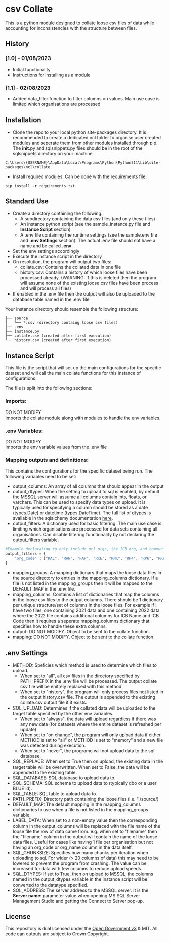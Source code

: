 # csv Collate

This is a python module designed to collate loose csv files of data while accounting for inconsistencies with the structure between files.

## History 

### [1.0] - 01/08/2023
* Initial functionality
* Instructions for installing as a module

### [1.1] - 02/08/2023
* Added data_filter function to filter columns on values. Main use case is limited which organisations are processed

## Installation

* Clone the repo to your local python site-packages directory. It is recommended to create a dedicated ncl folder to organise user created modules and seperate them from other modules installed through pip. The __init__.py and sqlsnippets.py files should be in the root of the sqlsnippets directory on your machine.

```
C:\Users\{USERNAME}\AppData\Local\Programs\Python\Python311\Lib\site-packages\ncl\collate
```

* Install required modules. Can be done with the requirements file:
```
pip install -r requirements.txt
```

## Standard Use

* Create a directory containing the following:
  * A subdirectory containing the data csv files (and only these files)
  * An instance python script (see the sample_instance.py file and **Instance Script** section)
  * A .env file containing the runtime settings (see the sample.env file and **.env Settings** section). The actual .env file should not have a name and be called **.env**.
* Set the env settings accordingly
* Execute the instance script in the directory
* On resolution, the program will output two files:
  * collate.csv: Contains the collated data in one file
  * history.csv: Contains a history of which loose files have been processed already. (WARNING: If this is deleted then the program will assume none of the existing loose csv files have been process and will process all files)
* If enabled in the .env file then the output will also be uploaded to the database table named in the .env file

Your instance directory should resemble the following structure:
```
├── source
│   └── *.csv (directory containg loose csv files)
├── .env
├── instance.py
├── collate.csv (created after first execution)
└── history.csv (created after first execution)
```

## Instance Script
This file is the script that will set up the main configurations for the specific dataset and will call the main collate functions for this instance of configurations.

The file is split into the following sections:
### Imports:
DO NOT MODIFY<br>
Imports the collate module along with modules to handle the env variables.

### .env Variables: 
DO NOT MODIFY<br>
Imports the env variable values from the .env file

### Mapping outputs and definitions: 
This contains the configurations for the specific dataset being run. The following variables need to be set:
* output_columns: An array of all columns that should appear in the output
* output_dtypes: When the setting to upload to sql is enabled, by default the MSSQL server will assume all columns contain ints, floats, or varchars. This can be used to specify data types on upload. It is typically used for specifying a column should be stored as a date (types.Date) or datetime (types.DateTime). The full list of dtypes is available in the sqlalchemy documentation [here](https://docs.sqlalchemy.org/en/20/core/type_basics.html).
* output_filters: A dictionary used for basic filtering. The main use case is limiting which organisations are processed for data sets containing all organisations. Can disable filtering functionality by not declaring the output_filters variable.
```python
#Example declaration to only include ncl orgs, the ICB org, and community providers
output_filters = {
    "org_code" : ["RAL", "RAN", "RAP", "RKE", "RNK", "RP4", "RP6", "RRP", "RRV", "TAF", "QMJ", "RV3", "RYX"]
}
```
* mapping_groups: A mapping dictionary that maps the loose data files in the source directory to entries in the mapping_columns dictionary. If a file is not listed in the mapping_groups then it will be mapped to the DEFAULT_MAP in the .env file. 
* mapping_columns: Contains a list of dictionaries that map the columns in the loose csv files to the output columns. There should be 1 dictionary per unique structure/set of columns in the loose files. For example if I have two files, one containing 2021 data and one containing 2022 data where the 2022 file contains additional columns for ICB Name and ICB Code then it requires a seperate mapping_columns dictionary that specifies how to handle these extra columns.
* output: DO NOT MODIFY. Object to be sent to the collate function.
* mapping: DO NOT MODIFY. Object to be sent to the collate function.

## .env Settings

- METHOD: Speficies which method is used to determine which files to upload.
  - When set to "all", all csv files in the directory specified by PATH_PREFIX in the .env file will be processed. The output collate csv file will be enitrely replaced with this method.
  - When set to "history", the program will only process files not listed in the output history.csv file. The output is appended to the existing collate.csv output file if it exists.
- SQL_UPLOAD: Determines if the collated data will be uploaded to the target table specified by the other env variables. 
  - When set to "always", the data will upload regardless if there was any new data (for datasets where the entire dataset is refreshed per update). 
  - When set to "on change", the program will only upload data if either METHOD is set to "all" or METHOD is set to "memory" and a new file was detected during execution.
  - When set to "never", the programe will not upload data to the sql database.
- SQL_REPLACE: When set to True then on upload, the existing data in the target table will be overwritten. When set to False, the data will be appended to the existing table.
- SQL_DATABASE: SQL database to upload data to.
- SQL_SCHEMA: SQL schema to upload data to (typically dbo or a user BLUE id).
- SQL_TABLE: SQL table to upload data to.
- PATH_PREFIX: Directory path containing the loose files (i.e. "./source/)
- DEFAULT_MAP: The default mapping in the mapping_columns dictionaries to use when a file is not listed in the mapping_groups variable.
- LABEL_DATA: When set to a non-empty value then the corresponding column in the output_columns will be replaced with the file name of the loose file the row of data came from. e.g. when set to "filename" then the "filename" column in the output will contain the name of the loose data files. Useful for cases like having 1 file per organisation but not having an org_code or org_name column in the data itself.
- SQL_CHUNKSIZE: Specifies how many chunks per iteration when uploading to sql. For wider (> 20 columns of data) this may need to be lowered to prevent the program from crashing. The value can be increased for data with few columns to reduce upload speeds.
- SQL_DTYPES: If set to True, then on upload to MSSQL, the columns named in the output_dtypes variable in the instance script will be converted to the datatype specified. 
- SQL_ADDRESS: The server address to the MSSQL server. It is the **Server name:** parameter value when opening MS SQL Server Management Studio and getting the Connect to Server pop-up.


## License
This repository is dual licensed under the [Open Government v3](https://www.nationalarchives.gov.uk/doc/open-government-licence/version/3/) & MIT. All code can outputs are subject to Crown Copyright.
